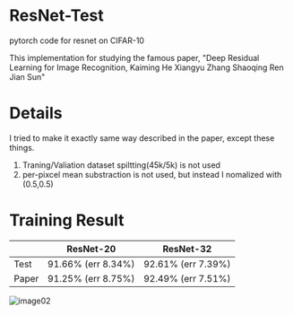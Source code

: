 # ResNet-Test
pytorch code for resnet on CIFAR-10  

This implementation for studying the famous paper, "Deep Residual Learning for Image Recognition, Kaiming He Xiangyu Zhang Shaoqing Ren Jian Sun" 


# Details
I tried to make it exactly same way described in the paper, except these things.
1.  Traning/Valiation dataset spiltting(45k/5k) is not used
2.  per-pixcel mean substraction is not used, but instead I nomalized with (0.5,0.5)


# Training Result
||ResNet-20|ResNet-32|
|------|---|---|
|Test|91.66% (err 8.34%)|92.61% (err 7.39%)|
|Paper|91.25% (err 8.75%)|92.49% (err 7.51%)|

![image02](https://user-images.githubusercontent.com/20814465/124218060-6c7f5a80-db34-11eb-9509-545ad54b83a9.png)
